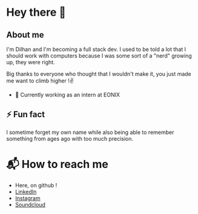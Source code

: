 # Hey there 👋

## About me
I'm Dilhan and I'm becoming a full stack dev.
I used to be told a lot that I should work with computers because I was some sort of a "nerd" growing up, they were right.

Big thanks to everyone who thought that I wouldn't make it, you just made me want to climb higher !✌️


- 🔭 Currently working as an intern at EONIX
## ⚡ Fun fact
I sometime forget my own name while also being able to remember something from ages ago with too much precision.

# 📬 How to reach me 

- Here, on github !
- <a href="https://www.linkedin.com/in/dilhan-eser/" target="_blank">LinkedIn</a>
- <a href="https://www.instagram.com/xanhacks/" target="_blank">Instagram</a>
- <a href="https://soundcloud.com/xanhacks" target="_blank">Soundcloud</a>
